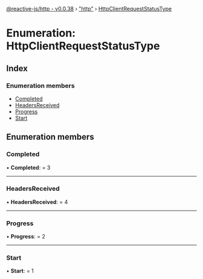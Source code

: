 [@reactive-js/http - v0.0.38](../README.md) › ["http"](../modules/_http_.md) › [HttpClientRequestStatusType](_http_.httpclientrequeststatustype.md)

# Enumeration: HttpClientRequestStatusType

## Index

### Enumeration members

* [Completed](_http_.httpclientrequeststatustype.md#completed)
* [HeadersReceived](_http_.httpclientrequeststatustype.md#headersreceived)
* [Progress](_http_.httpclientrequeststatustype.md#progress)
* [Start](_http_.httpclientrequeststatustype.md#start)

## Enumeration members

###  Completed

• **Completed**: = 3

___

###  HeadersReceived

• **HeadersReceived**: = 4

___

###  Progress

• **Progress**: = 2

___

###  Start

• **Start**: = 1

